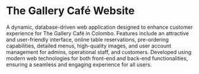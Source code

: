 # The Gallery Café Website

A dynamic, database-driven web application designed to enhance customer experience for The Gallery Café in Colombo.
Features include an attractive and user-friendly interface, online table reservations, pre-ordering capabilities,
detailed menus, high-quality images, and user account management for admins, operational staff, and customers. Developed
using modern web technologies for both front-end and back-end functionalities, ensuring a seamless and engaging
experience for all users.
